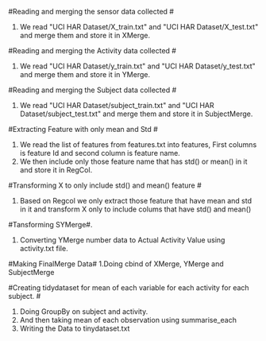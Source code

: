 #Reading and merging the sensor data collected #
1. We read "UCI HAR Dataset/X_train.txt" and "UCI HAR Dataset/X_test.txt" and merge them and store it in XMerge.

#Reading and merging the Activity data collected #
1. We read "UCI HAR Dataset/y_train.txt" and "UCI HAR Dataset/y_test.txt" and merge them and store it in YMerge.

#Reading and merging the Subject data collected #
1. We read "UCI HAR Dataset/subject_train.txt" and "UCI HAR Dataset/subject_test.txt" and merge them and store it in SubjectMerge.

#Extracting Feature with only mean and Std #
1. We read the list of features from features.txt into features, First columns is feature Id and second column is feature name.
2. We then include only those feature name that has std() or mean() in it and store it in RegCol.

#Transforming X to only include std() and mean() feature #
1. Based on Regcol we only extract those feature that have mean and std in it and transform X only to include colums that have std() and mean()

#Tansforming SYMerge#. 
1. Converting YMerge number data to Actual Activity Value using activity.txt file. 

#Making FinalMerge Data#
1.Doing cbind of XMerge, YMerge and SubjectMerge

#Creating tidydataset for mean of each variable for each activity for each subject. #
1. Doing GroupBy on subject and activity. 
2. And then taking mean of each observation using summarise_each
3. Writing the Data to tinydataset.txt

